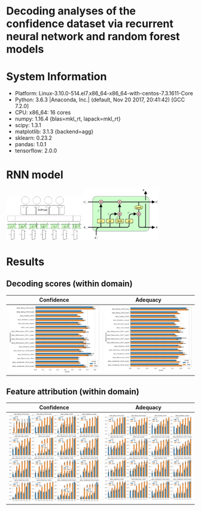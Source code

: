 # Decoding analyses of the confidence dataset via recurrent neural network and random forest models

# System Information
- Platform:      Linux-3.10.0-514.el7.x86_64-x86_64-with-centos-7.3.1611-Core
- Python:        3.6.3 |Anaconda, Inc.| (default, Nov 20 2017, 20:41:42)  [GCC 7.2.0]
- CPU:           x86_64: 16 cores
- numpy:         1.16.4 {blas=mkl_rt, lapack=mkl_rt}
- scipy:         1.3.1
- matplotlib:    3.1.3 {backend=agg}
- sklearn:       0.23.2
- pandas:        1.0.1
- tensorflow:    2.0.0

# RNN model
<p float="left">
  <img src="https://github.com/nmningmei/decoding_confidence_dataset/blob/main/figures/RNN%20model%20confidence%20database.jpg" width="40%" /> <img src="https://github.com/nmningmei/decoding_confidence_dataset/blob/main/figures/external-content.duckduckgo.com.jpg" width="40%" /> 
</p>


# Results
## Decoding scores (within domain)
Confidence             |  Adequacy
:-------------------------:|:-------------------------:
![cws](https://github.com/nmningmei/decoding_confidence_dataset/blob/main/figures/confidence/LOO_compare_RNN_RF/RNN%20vs%20RF%20LOO.jpeg)  |  ![aws](https://github.com/nmningmei/decoding_confidence_dataset/blob/main/figures/adequacy/LOO_compare_RNN_RF/RNN%20vs%20RF%20LOO.jpeg)

## Feature attribution (within domain)
Confidence             |  Adequacy
:-------------------------:|:-------------------------:
![cwf](https://github.com/nmningmei/decoding_confidence_dataset/blob/main/figures/confidence/LOO_compare_RNN_RF/RNN%20vs%20RF%20features.jpeg)  |  ![awf](https://github.com/nmningmei/decoding_confidence_dataset/blob/main/figures/adequacy/LOO_compare_RNN_RF/RNN%20vs%20RF%20features.jpeg)

